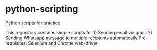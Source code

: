 # python-scripting
 Python scripts for practice
 
 This repository contains simple scripts for
	1) Sending email via gmail
	2) Sending Whatsapp message to multiple recipients	automatically 
		Pre-requisites: Selenium and Chrome web-driver
